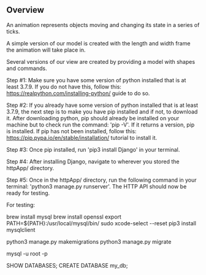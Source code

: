 <h2> Overview </h2>
An animation represents objects moving and changing its state in a series of ticks.

A simple version of our model is created with the length and width frame the animation will take place in.

Several versions of our view are created by providing a model with shapes and commands.

Step #1:
Make sure you have some version of python installed that is at least 3.7.9. If you do not have this, follow this: https://realpython.com/installing-python/ guide to do so.

Step #2:
If you already have some version of python installed that is at least 3.7.9, the next step is to make you have pip installed and if not, to download it. After downloading python, pip should already be installed on your machine but to check run the command: 'pip -V'. If it returns a version, pip is installed. If pip has not been installed, follow this: https://pip.pypa.io/en/stable/installation/ tutorial to install it.

Step #3:
Once pip installed, run 'pip3 install Django' in your terminal.

Step #4:
After installing Django, navigate to wherever you stored the httpApp/ directory.

Step #5:
Once in the httpApp/ directory, run the following command in your terminal: 'python3 manage.py runserver'. The HTTP API should now be ready for testing.

For testing:

brew install mysql
brew install openssl
export PATH=${PATH}:/usr/local/mysql/bin/
sudo xcode-select --reset
pip3 install mysqlclient

python3 manage.py makemigrations
python3 manage.py migrate

mysql -u root -p

SHOW DATABASES;
CREATE DATABASE my_db;

